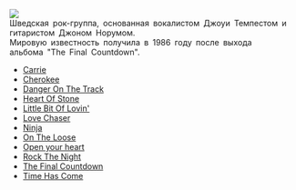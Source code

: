![](/songs/def/Europe/europe.jpg)  
Шведская рок-группа, основанная вокалистом Джоуи Темпестом и гитаристом Джоном Норумом.  
Мировую известность получила в 1986 году после выхода альбома "The Final Countdown".

* [Carrie](/songs/def/Europe/Carrie)
* [Cherokee](/songs/def/Europe/Cherokee)
* [Danger On The Track](/songs/def/Europe/Danger%20On%20The%20Track)
* [Heart Of Stone](/songs/def/Europe/Heart%20Of%20Stone)
* [Little Bit Of Lovin'](/songs/def/Europe/Little%20Bit%20Of%20Lovin')
* [Love Chaser](/songs/def/Europe/Love%20Chaser)
* [Ninja](/songs/def/Europe/Ninja)
* [On The Loose](/songs/def/Europe/On%20The%20Loose)
* [Open your heart](/songs/def/Europe/Open%20your%20heart)
* [Rock The Night](/songs/def/Europe/Rock%20The%20Night)
* [The Final Countdown](/songs/def/Europe/The%20Final%20Countdown)
* [Time Has Come](/songs/def/Europe/Time%20Has%20Come)